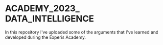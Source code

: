 # ACADEMY_2023_ DATA_INTELLIGENCE
In this repository I've uploaded some of the arguments that I've learned and developed during the Experis Academy. 
